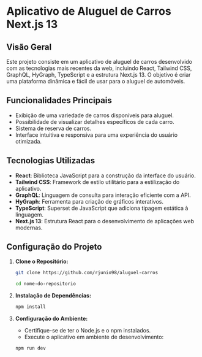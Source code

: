 # Aplicativo de Aluguel de Carros Next.js 13

## Visão Geral
Este projeto consiste em um aplicativo de aluguel de carros desenvolvido com as tecnologias mais recentes da web, incluindo React, Tailwind CSS, GraphQL, HyGraph, TypeScript e a estrutura Next.js 13. O objetivo é criar uma plataforma dinâmica e fácil de usar para o aluguel de automóveis.

## Funcionalidades Principais
- Exibição de uma variedade de carros disponíveis para aluguel.
- Possibilidade de visualizar detalhes específicos de cada carro.
- Sistema de reserva de carros.
- Interface intuitiva e responsiva para uma experiência do usuário otimizada.

## Tecnologias Utilizadas
- **React**: Biblioteca JavaScript para a construção da interface do usuário.
- **Tailwind CSS**: Framework de estilo utilitário para a estilização do aplicativo.
- **GraphQL**: Linguagem de consulta para interação eficiente com a API.
- **HyGraph**: Ferramenta para criação de gráficos interativos.
- **TypeScript**: Superset de JavaScript que adiciona tipagem estática à linguagem.
- **Next.js 13**: Estrutura React para o desenvolvimento de aplicações web modernas.

## Configuração do Projeto
1. **Clone o Repositório:**
    ```bash
    git clone https://github.com/rjunio98/aluguel-carros

    cd nome-do-repositorio


2. **Instalação de Dependências:**
    ```bash
    npm install
    ```

3. **Configuração do Ambiente:**
    - Certifique-se de ter o Node.js e o npm instalados.
    - Execute o aplicativo em ambiente de desenvolvimento:
    ```bash
    npm run dev
     ```